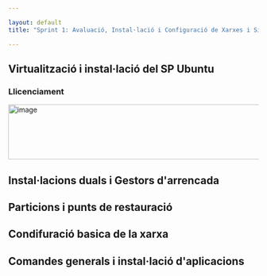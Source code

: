 ```yaml
---

layout: default
title: "Sprint 1: Avaluació, Instal·lació i Configuració de Xarxes i Sistemes Operatius"

---
```


## Virtualització i instal·lació del SP Ubuntu
### Llicenciament
<img width="608" height="111" alt="image" src="https://github.com/user-attachments/assets/a9561285-a543-460f-bd1a-831d5ca56124" />

## Instal·lacions duals i Gestors d'arrencada
## Particions i punts de restauració
## Condifuració basica de la xarxa
## Comandes generals i instal·lació d'aplicacions


